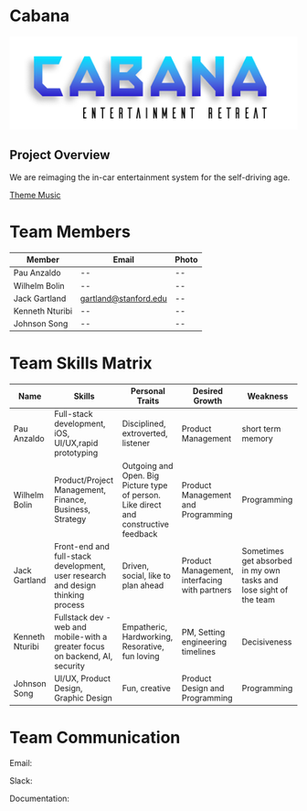 # Cabana

<img src="Cabana Logo.png" alt="Cabana Logo"/>
 
 ## Project Overview
 
 We are reimaging the in-car entertainment system for the self-driving age.
 
 [Theme Music](https://open.spotify.com/user/21kv2tf3fcihbiwnlgww7asly/playlist/65LWzmY6oKjGv141vKFQqX?si=bn9aqPjESgKEjo_0pvkYFQ)
 
 # Team Members
Member |  Email | Photo
--- | --- | ---
Pau Anzaldo | -- | --
Wilhelm Bolin | -- | --
Jack Gartland | gartland@stanford.edu | --
Kenneth Nturibi | -- | --
Johnson Song | -- | --

# Team Skills Matrix

Name | Skills | Personal Traits | Desired Growth | Weakness
--- | --- | --- | --- | ---
Pau Anzaldo | Full-stack development, iOS, UI/UX,rapid prototyping | Disciplined, extroverted, listener | Product Management | short term memory
Wilhelm Bolin | Product/Project Management, Finance, Business, Strategy  | Outgoing and Open. Big Picture type of person. Like direct and constructive feedback | Product Management and Programming | Programming
Jack Gartland | Front-end and full-stack development, user research and design thinking process | Driven, social, like to plan ahead | Product Management, interfacing with partners | Sometimes get absorbed in my own tasks and lose sight of the team
Kenneth Nturibi | Fullstack dev - web and mobile-with a greater focus on backend, AI, security | Empatheric, Hardworking, Resorative, fun loving | PM, Setting engineering timelines | Decisiveness
Johnson Song | UI/UX, Product Design, Graphic Design | Fun, creative | Product Design and Programming | Programming

# Team Communication

Email: 

Slack: 

Documentation: 

